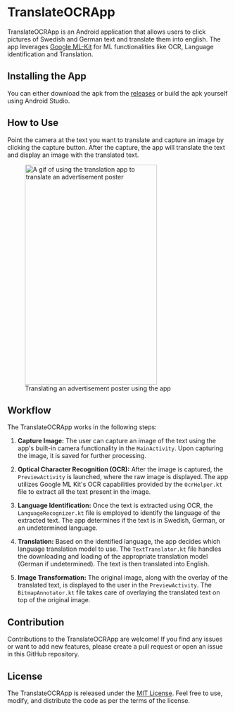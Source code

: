 # TranslateOCRApp

TranslateOCRApp is an Android application that allows users to click pictures of Swedish and German text and translate
them into english. The app leverages [Google ML-Kit](https://developers.google.com/ml-kit) for ML functionalities like OCR, Language identification and Translation.

## Installing the App

You can either download the apk from the [releases](https://github.com/jayeshmahapatra/TranslateOCRApp/releases) or build the apk yourself using Android Studio.

## How to Use

Point the camera at the text you want to translate and capture an image by clicking the capture button. After the capture, the app will translate the text and display an image with the translated text.

<figure>
    <img src="media/translation_app_example_use.gif"
         alt="A gif of using the translation app to translate an advertisement poster"
         width = "300"
         height = "500">
    <figcaption>Translating an advertisement poster using the app</figcaption>
</figure>

## Workflow

The TranslateOCRApp works in the following steps:

1. **Capture Image:** The user can capture an image of the text using the app's built-in camera functionality in the `MainActivity`. Upon capturing the image, it is saved for further processing.

2. **Optical Character Recognition (OCR):** After the image is captured, the `PreviewActivity` is launched, where the raw image is displayed. The app utilizes Google ML Kit's OCR capabilities provided by the `OcrHelper.kt` file to extract all the text present in the image.

3. **Language Identification:** Once the text is extracted using OCR, the `LanguageRecognizer.kt` file is employed to identify the language of the extracted text. The app determines if the text is in Swedish, German, or an undetermined language.

4. **Translation:** Based on the identified language, the app decides which language translation model to use. The `TextTranslator.kt` file handles the downloading and loading of the appropriate translation model (German if undetermined). The text is then translated into English.

5. **Image Transformation:** The original image, along with the overlay of the translated text, is displayed to the user in the `PreviewActivity`. The `BitmapAnnotator.kt` file takes care of overlaying the translated text on top of the original image.


## Contribution

Contributions to the TranslateOCRApp are welcome! If you find any issues or want to add new features, please create a pull request or open an issue in this GitHub repository.

## License

The TranslateOCRApp is released under the [MIT License](LICENSE). Feel free to use, modify, and distribute the code as per the terms of the license.
